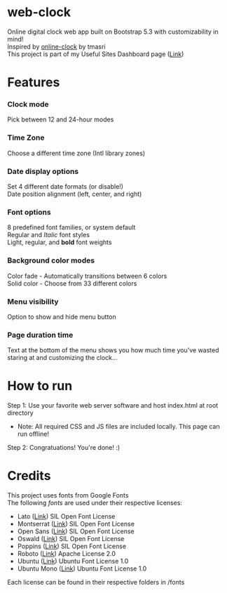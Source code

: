 # web-clock
 Online digital clock web app built on Bootstrap 5.3 with customizability in mind!  
 Inspired by [online-clock](https://github.com/tmasri/online-clock) by tmasri  
 This project is part of my Useful Sites Dashboard page ([Link](https://github.com/iKarTehFox/usdsites-portal))

# Features
### Clock mode
 Pick between 12 and 24-hour modes
### Time Zone
 Choose a different time zone (Intl library zones)
### Date display options
 Set 4 different date formats (or disable!)  
 Date position alignment (left, center, and right)
### Font options
 8 predefined font families, or system default  
 Regular and _Italic_ font styles  
 Light, regular, and **bold** font weights
### Background color modes
 Color fade - Automatically transitions between 6 colors  
 Solid color - Choose from 33 different colors
### Menu visibility
 Option to show and hide menu button
### Page duration time
 Text at the bottom of the menu shows you how much time you've wasted staring at and customizing the clock...

# How to run
 Step 1: Use your favorite web server software and host index.html at root directory  
 - Note: All required CSS and JS files are included locally. This page can run offline!

 Step 2: Congratuations! You're done! :)
 
# Credits
 This project uses fonts from Google Fonts  
 The following *fonts* are used under their respective licenses:
 
 - Lato ([Link](https://fonts.google.com/specimen/Lato)) SIL Open Font License
 - Montserrat ([Link](https://fonts.google.com/specimen/Montserrat)) SIL Open Font License
 - Open Sans ([Link](https://fonts.google.com/specimen/Open+Sans)) SIL Open Font License
 - Oswald ([Link](https://fonts.google.com/specimen/Oswald)) SIL Open Font License
 - Poppins ([Link](https://fonts.google.com/specimen/Poppins)) SIL Open Font License
 - Roboto ([Link](https://fonts.google.com/specimen/Roboto)) Apache License 2.0
 - Ubuntu ([Link](https://fonts.google.com/specimen/Ubuntu)) Ubuntu Font License 1.0
 - Ubuntu Mono ([Link](https://fonts.google.com/specimen/Ubuntu+Mono)) Ubuntu Font License 1.0
 
 Each license can be found in their respective folders in /fonts
